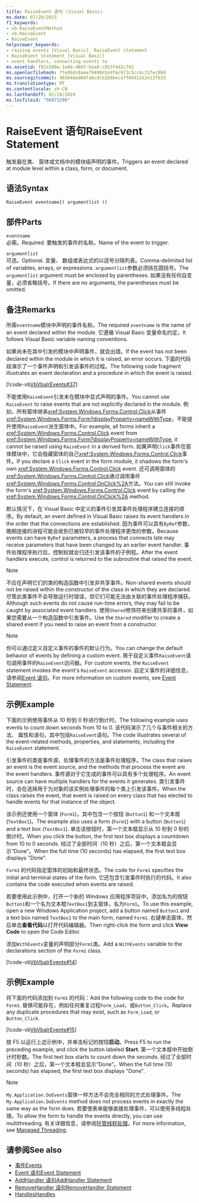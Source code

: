 ```yaml
---
title: RaiseEvent 语句 (Visual Basic)
ms.date: 07/20/2015
f1_keywords:
- vb.RaiseEventMethod
- vb.RaiseEvent
- RaiseEvent
helpviewer_keywords:
- raising events [Visual Basic], RaiseEvent statement
- RaiseEvent statement [Visual Basic]
- event handlers, connecting events to
ms.assetid: f82e380a-1e6b-4047-bea8-c853f4d2c742
ms.openlocfilehash: ffe08dc8aeef9498d2e9f4c973c5ccbc31fec0b9
ms.sourcegitcommit: 40364ded04fa6cdcb2b6beca7f68412e2e12f633
ms.translationtype: MT
ms.contentlocale: zh-CN
ms.lasthandoff: 02/28/2019
ms.locfileid: "56973296"
---
```

# <a name="raiseevent-statement"></a><span data-ttu-id="55679-102">RaiseEvent 语句</span><span class="sxs-lookup"><span data-stu-id="55679-102">RaiseEvent Statement</span></span>
<span data-ttu-id="55679-103">触发器在类、 窗体或文档中的模块级声明的事件。</span><span class="sxs-lookup"><span data-stu-id="55679-103">Triggers an event declared at module level within a class, form, or document.</span></span>  
  
## <a name="syntax"></a><span data-ttu-id="55679-104">语法</span><span class="sxs-lookup"><span data-stu-id="55679-104">Syntax</span></span>  
  
```  
RaiseEvent eventname[( argumentlist )]  
```  
  
## <a name="parts"></a><span data-ttu-id="55679-105">部件</span><span class="sxs-lookup"><span data-stu-id="55679-105">Parts</span></span>  
 `eventname`  
 <span data-ttu-id="55679-106">必需。</span><span class="sxs-lookup"><span data-stu-id="55679-106">Required.</span></span> <span data-ttu-id="55679-107">要触发的事件的名称。</span><span class="sxs-lookup"><span data-stu-id="55679-107">Name of the event to trigger.</span></span>  
  
 `argumentlist`  
 <span data-ttu-id="55679-108">可选。</span><span class="sxs-lookup"><span data-stu-id="55679-108">Optional.</span></span> <span data-ttu-id="55679-109">变量、 数组或表达式的以逗号分隔列表。</span><span class="sxs-lookup"><span data-stu-id="55679-109">Comma-delimited list of variables, arrays, or expressions.</span></span> <span data-ttu-id="55679-110">`argumentlist`参数必须括在圆括号。</span><span class="sxs-lookup"><span data-stu-id="55679-110">The `argumentlist` argument must be enclosed by parentheses.</span></span> <span data-ttu-id="55679-111">如果没有任何自变量，必须省略括号。</span><span class="sxs-lookup"><span data-stu-id="55679-111">If there are no arguments, the parentheses must be omitted.</span></span>  
  
## <a name="remarks"></a><span data-ttu-id="55679-112">备注</span><span class="sxs-lookup"><span data-stu-id="55679-112">Remarks</span></span>  
 <span data-ttu-id="55679-113">所需`eventname`模块中声明的事件名称。</span><span class="sxs-lookup"><span data-stu-id="55679-113">The required `eventname` is the name of an event declared within the module.</span></span> <span data-ttu-id="55679-114">它遵循 Visual Basic 变量命名约定。</span><span class="sxs-lookup"><span data-stu-id="55679-114">It follows Visual Basic variable naming conventions.</span></span>  
  
 <span data-ttu-id="55679-115">如果尚未在其中引发的模块中声明事件，就会出错。</span><span class="sxs-lookup"><span data-stu-id="55679-115">If the event has not been declared within the module in which it is raised, an error occurs.</span></span> <span data-ttu-id="55679-116">下面的代码段演示了一个事件声明和引发该事件的过程。</span><span class="sxs-lookup"><span data-stu-id="55679-116">The following code fragment illustrates an event declaration and a procedure in which the event is raised.</span></span>  
  
 [!code-vb[VbVbalrEvents#37](~/samples/snippets/visualbasic/VS_Snippets_VBCSharp/VbVbalrEvents/VB/Class1.vb#37)]  
  
 <span data-ttu-id="55679-117">不能使用`RaiseEvent`引发未在模块中显式声明的事件。</span><span class="sxs-lookup"><span data-stu-id="55679-117">You cannot use `RaiseEvent` to raise events that are not explicitly declared in the module.</span></span> <span data-ttu-id="55679-118">例如，所有窗体继承<xref:System.Windows.Forms.Control.Click>从事件<xref:System.Windows.Forms.Form?displayProperty=nameWithType>，不能提升使用`RaiseEvent`派生窗体中。</span><span class="sxs-lookup"><span data-stu-id="55679-118">For example, all forms inherit a <xref:System.Windows.Forms.Control.Click> event from <xref:System.Windows.Forms.Form?displayProperty=nameWithType>, it cannot be raised using `RaiseEvent` in a derived form.</span></span> <span data-ttu-id="55679-119">如果声明`Click`事件在窗体模块中，它会隐藏窗体的自己<xref:System.Windows.Forms.Control.Click>事件。</span><span class="sxs-lookup"><span data-stu-id="55679-119">If you declare a `Click` event in the form module, it shadows the form's own <xref:System.Windows.Forms.Control.Click> event.</span></span> <span data-ttu-id="55679-120">还可调用窗体的<xref:System.Windows.Forms.Control.Click>通过调用事件<xref:System.Windows.Forms.Control.OnClick%2A>方法。</span><span class="sxs-lookup"><span data-stu-id="55679-120">You can still invoke the form's <xref:System.Windows.Forms.Control.Click> event by calling the <xref:System.Windows.Forms.Control.OnClick%2A> method.</span></span>  
  
 <span data-ttu-id="55679-121">默认情况下，在 Visual Basic 中定义的事件引发其事件处理程序建立连接的顺序。</span><span class="sxs-lookup"><span data-stu-id="55679-121">By default, an event defined in Visual Basic raises its event handlers in the order that the connections are established.</span></span> <span data-ttu-id="55679-122">因为事件可以具有`ByRef`参数，晚期连接的进程可能会收到已被较早的事件处理程序更改的参数。</span><span class="sxs-lookup"><span data-stu-id="55679-122">Because events can have `ByRef` parameters, a process that connects late may receive parameters that have been changed by an earlier event handler.</span></span> <span data-ttu-id="55679-123">事件处理程序执行后，控制权就会归还引发该事件的子例程。</span><span class="sxs-lookup"><span data-stu-id="55679-123">After the event handlers execute, control is returned to the subroutine that raised the event.</span></span>  
  
> [!NOTE]
>  <span data-ttu-id="55679-124">不应在声明它们的类的构造函数中引发非共享事件。</span><span class="sxs-lookup"><span data-stu-id="55679-124">Non-shared events should not be raised within the constructor of the class in which they are declared.</span></span> <span data-ttu-id="55679-125">尽管此类事件不会导致运行时错误，但它们可能无法由关联的事件处理程序捕获。</span><span class="sxs-lookup"><span data-stu-id="55679-125">Although such events do not cause run-time errors, they may fail to be caught by associated event handlers.</span></span> <span data-ttu-id="55679-126">使用`Shared`修饰符来创建共享的事件，如果您需要从一个构造函数中引发事件。</span><span class="sxs-lookup"><span data-stu-id="55679-126">Use the `Shared` modifier to create a shared event if you need to raise an event from a constructor.</span></span>  
  
> [!NOTE]
>  <span data-ttu-id="55679-127">你可以通过定义自定义事件的事件的默认行为。</span><span class="sxs-lookup"><span data-stu-id="55679-127">You can change the default behavior of events by defining a custom event.</span></span> <span data-ttu-id="55679-128">用于自定义事件`RaiseEvent`语句调用事件的`RaiseEvent`访问器。</span><span class="sxs-lookup"><span data-stu-id="55679-128">For custom events, the `RaiseEvent` statement invokes the event's `RaiseEvent` accessor.</span></span> <span data-ttu-id="55679-129">自定义事件的详细信息，请参阅[Event 语句](../../../visual-basic/language-reference/statements/event-statement.md)。</span><span class="sxs-lookup"><span data-stu-id="55679-129">For more information on custom events, see [Event Statement](../../../visual-basic/language-reference/statements/event-statement.md).</span></span>  
  
## <a name="example"></a><span data-ttu-id="55679-130">示例</span><span class="sxs-lookup"><span data-stu-id="55679-130">Example</span></span>  
 <span data-ttu-id="55679-131">下面的示例使用事件从 10 秒到 0 秒进行倒计时。</span><span class="sxs-lookup"><span data-stu-id="55679-131">The following example uses events to count down seconds from 10 to 0.</span></span> <span data-ttu-id="55679-132">该代码演示了几个与事件相关的方法、 属性和语句，其中包括`RaiseEvent`语句。</span><span class="sxs-lookup"><span data-stu-id="55679-132">The code illustrates several of the event-related methods, properties, and statements, including the `RaiseEvent` statement.</span></span>  
  
 <span data-ttu-id="55679-133">引发事件的类是事件源，处理事件的方法是事件处理程序。</span><span class="sxs-lookup"><span data-stu-id="55679-133">The class that raises an event is the event source, and the methods that process the event are the event handlers.</span></span> <span data-ttu-id="55679-134">事件源对于它生成的事件可以具有多个处理程序。</span><span class="sxs-lookup"><span data-stu-id="55679-134">An event source can have multiple handlers for the events it generates.</span></span> <span data-ttu-id="55679-135">类引发事件时，会在选择用于为对象的该实例处理事件的每个类上引发该事件。</span><span class="sxs-lookup"><span data-stu-id="55679-135">When the class raises the event, that event is raised on every class that has elected to handle events for that instance of the object.</span></span>  
  
 <span data-ttu-id="55679-136">该示例还使用一个窗体 (`Form1`)，其中包含一个按钮 (`Button1`) 和一个文本框 (`TextBox1`)。</span><span class="sxs-lookup"><span data-stu-id="55679-136">The example also uses a form (`Form1`) with a button (`Button1`) and a text box (`TextBox1`).</span></span> <span data-ttu-id="55679-137">单击该按钮时，第一个文本框显示从 10 秒到 0 秒的倒计时。</span><span class="sxs-lookup"><span data-stu-id="55679-137">When you click the button, the first text box displays a countdown from 10 to 0 seconds.</span></span> <span data-ttu-id="55679-138">经过了全部时间（10 秒）之后，第一个文本框会显示“Done”。</span><span class="sxs-lookup"><span data-stu-id="55679-138">When the full time (10 seconds) has elapsed, the first text box displays "Done".</span></span>  
  
 <span data-ttu-id="55679-139">`Form1` 的代码指定窗体的初始和最终状态。</span><span class="sxs-lookup"><span data-stu-id="55679-139">The code for `Form1` specifies the initial and terminal states of the form.</span></span> <span data-ttu-id="55679-140">它还包含引发事件时执行的代码。</span><span class="sxs-lookup"><span data-stu-id="55679-140">It also contains the code executed when events are raised.</span></span>  
  
 <span data-ttu-id="55679-141">若要使用此示例中，打开一个新的 Windows 应用程序项目中，添加名为的按钮`Button1`和一个名为文本框`TextBox1`到主窗体，名为`Form1`。</span><span class="sxs-lookup"><span data-stu-id="55679-141">To use this example, open a new Windows Application project, add a button named `Button1` and a text box named `TextBox1` to the main form, named `Form1`.</span></span> <span data-ttu-id="55679-142">右键单击窗体，然后单击**查看代码**以打开代码编辑器。</span><span class="sxs-lookup"><span data-stu-id="55679-142">Then right-click the form and click **View Code** to open the Code Editor.</span></span>  
  
 <span data-ttu-id="55679-143">添加`WithEvents`变量的声明部分`Form1`类。</span><span class="sxs-lookup"><span data-stu-id="55679-143">Add a `WithEvents` variable to the declarations section of the `Form1` class.</span></span>  
  
 [!code-vb[VbVbalrEvents#14](~/samples/snippets/visualbasic/VS_Snippets_VBCSharp/VbVbalrEvents/VB/Class1.vb#14)]  
  
## <a name="example"></a><span data-ttu-id="55679-144">示例</span><span class="sxs-lookup"><span data-stu-id="55679-144">Example</span></span>  
 <span data-ttu-id="55679-145">将下面的代码添加到 `Form1` 的代码：</span><span class="sxs-lookup"><span data-stu-id="55679-145">Add the following code to the code for `Form1`.</span></span> <span data-ttu-id="55679-146">替换可能存在，例如任何重复过程`Form_Load`，或`Button_Click`。</span><span class="sxs-lookup"><span data-stu-id="55679-146">Replace any duplicate procedures that may exist, such as `Form_Load`, or `Button_Click`.</span></span>  
  
 [!code-vb[VbVbalrEvents#15](~/samples/snippets/visualbasic/VS_Snippets_VBCSharp/VbVbalrEvents/VB/Class1.vb#15)]  
  
 <span data-ttu-id="55679-147">按 F5 以运行上述示例中，并单击标记的按钮**启动**。</span><span class="sxs-lookup"><span data-stu-id="55679-147">Press F5 to run the preceding example, and click the button labeled **Start**.</span></span> <span data-ttu-id="55679-148">第一个文本框中开始倒计时秒数。</span><span class="sxs-lookup"><span data-stu-id="55679-148">The first text box starts to count down the seconds.</span></span> <span data-ttu-id="55679-149">经过了全部时间（10 秒）之后，第一个文本框会显示“Done”。</span><span class="sxs-lookup"><span data-stu-id="55679-149">When the full time (10 seconds) has elapsed, the first text box displays "Done".</span></span>  
  
> [!NOTE]
>  <span data-ttu-id="55679-150">`My.Application.DoEvents`窗体一样方法不会完全相同的方式处理事件。</span><span class="sxs-lookup"><span data-stu-id="55679-150">The `My.Application.DoEvents` method does not process events in exactly the same way as the form does.</span></span> <span data-ttu-id="55679-151">若要使表单能够直接处理事件，可以使用多线程处理。</span><span class="sxs-lookup"><span data-stu-id="55679-151">To allow the form to handle the events directly, you can use multithreading.</span></span> <span data-ttu-id="55679-152">有关详细信息，请参阅[托管线程处理](../../../standard/threading/index.md)。</span><span class="sxs-lookup"><span data-stu-id="55679-152">For more information, see [Managed Threading](../../../standard/threading/index.md).</span></span>  
  
## <a name="see-also"></a><span data-ttu-id="55679-153">请参阅</span><span class="sxs-lookup"><span data-stu-id="55679-153">See also</span></span>
- [<span data-ttu-id="55679-154">事件</span><span class="sxs-lookup"><span data-stu-id="55679-154">Events</span></span>](../../../visual-basic/programming-guide/language-features/events/index.md)
- [<span data-ttu-id="55679-155">Event 语句</span><span class="sxs-lookup"><span data-stu-id="55679-155">Event Statement</span></span>](../../../visual-basic/language-reference/statements/event-statement.md)
- [<span data-ttu-id="55679-156">AddHandler 语句</span><span class="sxs-lookup"><span data-stu-id="55679-156">AddHandler Statement</span></span>](../../../visual-basic/language-reference/statements/addhandler-statement.md)
- [<span data-ttu-id="55679-157">RemoveHandler 语句</span><span class="sxs-lookup"><span data-stu-id="55679-157">RemoveHandler Statement</span></span>](../../../visual-basic/language-reference/statements/removehandler-statement.md)
- [<span data-ttu-id="55679-158">Handles</span><span class="sxs-lookup"><span data-stu-id="55679-158">Handles</span></span>](../../../visual-basic/language-reference/statements/handles-clause.md)
